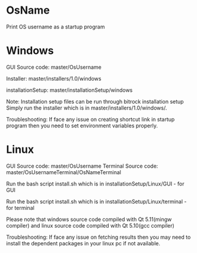 # OsName

Print OS username as a startup program

# Windows

GUI Source code: master/OsUsername

Installer: master/installers/1.0/windows

installationSetup: master/installationSetup/windows

Note: Installation setup files can be run through bitrock installation setup
Simply run the installer which is in master/installers/1.0/windows/.

Troubleshooting: If face any issue on creating shortcut link in startup program then you need to set environment variables properly.

# Linux

GUI Source code: master/OsUsername
Terminal Source code: master/OsUsernameTerminal/OsNameTerminal

Run the bash script install.sh which is in installationSetup/Linux/GUI - for GUI

Run the bash script install.sh which is in installationSetup/Linux/terminal - for terminal

Please note that windows source code compiled with Qt 5.11(mingw compiler) and linux source code compiled with Qt 5.10(gcc compiler)

Troubleshooting: If face any issue on fetching results then you may need to install the dependent packages in your linux pc if not available.